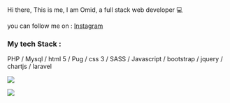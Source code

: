 Hi there, This is me, I am Omid, a full stack web developer 💻

you can follow me on  : [Instagram](https://instagram.com/0m1d_m0usav1) 
<!-- [![Whatsapp](https://img.shields.io/badge/Whatsapp-%23E4405F.svg?logo=Whatsapp&logoColor=white)](https://api.whatsapp.com/send?phone=+989932195530&text=)  -->



###  My tech Stack :
PHP / Mysql / html 5 / Pug / css 3 / SASS / Javascript / bootstrap / jquery / chartjs / laravel


<!-- ![](https://github-readme-stats.vercel.app/api?username=omidmousavi&theme=github_dark&hide_border=true&include_all_commits=true&count_private=true)<br/> -->
 ![](https://github-readme-streak-stats.herokuapp.com/?user=omidmousavi&theme=prussian&hide_border=true)<br/>
<!-- ![](https://github-readme-stats.vercel.app/api/top-langs/?username=omidmousavi&theme=prussian&hide_border=true&include_all_commits=false&count_private=true&layout=compact) -->
<img src="https://komarev.com/ghpvc/?username=omidmousavi&amp;&amp;style=flat-square">

